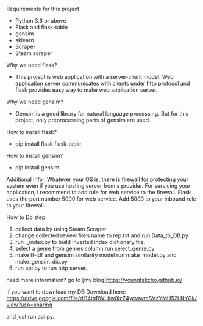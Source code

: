 Requirements for this project
- Python 3.6 or above
- Flask and flask-table
- gensim
- sklearn
- Scraper
- Steam scraper 

Why we need flask?
- This project is web application with a server-client model. Web application server communicates with clients under http protocol and flask provides easy way to make web application server.

Why we need gensim?
- Gensim is a good library for natural language processing. But for this project, only preprocessing parts of gensim are used.

How to install flask?
- pip install flask flask-table

How to install gensim?
- pip install gensim

Additional info :
Whatever your OS is, there is firewall for protecting your system even if you use hosting server from a provider. For servicing your application, I recommend to add rule for web service to the firewall. Flask uses the port number 5000 for web service. Add 5000 to your inbound rule to your firewall.

How to Do step.
 1.	collect data by using Steam Scraper
 2.	change collected review file’s name to rep.txt and run Data_to_DB.py
 3.	run i_index.py to build inverted index dictionary file.
 4. select a genre from genres column run select_genre.py
 5. make tf-idf and gensim similarity model run make_model.py and make_gensim_dic.py 
 6.	run api.py to run http server.
 
 need more information? go to [my blog]<https://youngtakcho.github.io/>
 
 
if you want to download my DB Download here: https://drive.google.com/file/d/14tqRWLkw0lzZ4ycvavmSVzYMH52LNYGk/view?usp=sharing

and just run api.py.
